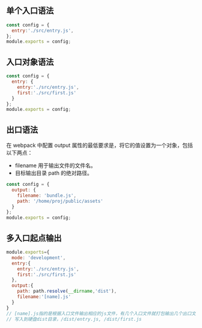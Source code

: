 ## 单个入口语法

```javascript
const config = {
  entry:'./src/entry.js',
};
module.exports = config;
```

## 入口对象语法

```javascript
const config = {
  entry: {
    entry:'./src/entry.js',
    first:'./src/first.js'
  }
};
module.exports = config;
```
## 出口语法

在 webpack 中配置 output 属性的最低要求是，将它的值设置为一个对象，包括以下两点：

- filename 用于输出文件的文件名。
- 目标输出目录 path 的绝对路径。

```javascript
const config = {
  output: {
    filename: 'bundle.js',
    path: '/home/proj/public/assets'
  }
};
module.exports = config;
```

## 多入口起点输出

```javascript
module.exports={
  mode: 'development',
  entry:{
    entry:'./src/entry.js',
    first:'./src/first.js'
  },
  output:{
    path: path.resolve(__dirname,'dist'),
    filename:'[name].js'
  }
}
// [name].js指的是根据入口文件输出相应的js文件，有几个入口文件就打包输出几个出口文件
// 写入到硬盘dist目录，/dist/entry.js, /dist/first.js
```

